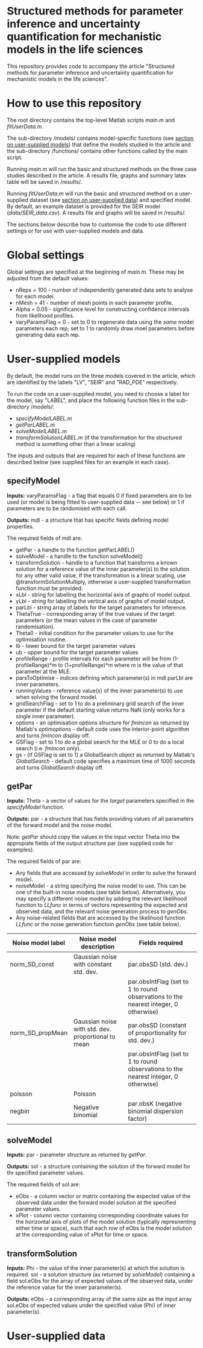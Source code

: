# Structured methods for parameter inference and uncertainty quantification for mechanistic models in the life sciences

This repository provides code to accompany the article "Structured methods for parameter inference and uncertainty quantification for mechanistic models in the life sciences".


 # How to use this repository

The root directory contains the top-level Matlab scripts *main.m* and *fitUserData.m*.

The sub-directory /models/ contains model-specific functions (see [section on user-supplied models](#user-supplied-models)) that define the models studied in the article and the sub-directory /functions/ contains other functions called by the main script. 

Running *main.m* will run the basic and structured methods on the three case studies described in the article. A results file, graphs and summary latex table will be saved in /results/.

Running *fitUserData.m* will run the basic and structured method on a user-supplied dataset (see [section on user-supplied data](#user-supplied-data)) and specified model. By default, an example dataset is provided for the SEIR model (*data/SEIR_data.csv*). A results file and graphs will be saved in /results/.

The sections below describe how to customise the code to use different settings or for use with user-supplied models and data.


# Global settings

Global settings are specified at the beginning of *main.m*. These may be adjusted from the default values:
- nReps = 100 - number of independently generated data sets to analyse for each model.
 - nMesh = 41 - number of mesh points in each parameter profile.
 - Alpha = 0.05 - significance level for constructing confidence intervals from likelihood profiles.
 - varyParamsFlag = 0 - set to 0 to regenerate data using the *same* model parameters each rep; set to 1 to randomly draw moel parameters before generating data each rep.
 
# User-supplied models

By default, the model runs on the three models covered in the article, which are identified by the labels "LV", "SEIR" and "RAD_PDE" respectively.

To run the code on a user-supplied model, you need to choose a label for the model, say "LABEL", and place the following function files in the sub-directory /models/:
- *specifyModelLABEL.m*
- *getParLABEL.m*
- *solveModelLABEL.m*
- *transformSolutionLABEL.m* (if the transformation for the structured method is something other than a linear scaling)

The inputs and outputs that are required for each of these functions are described below (see supplied files for an example in each case).

## specifyModel

**Inputs:** varyParamsFlag - a flag that equals 0 if fixed parameters are to be used (or model is being fitted to user-supplied data -- see below) or 1 if parameters are to be randomised with each call.

**Outputs:** mdl - a structure that has specific fields defining model properties.

The required fields of mdl are:
- getPar - a handle to the function getParLABEL()
- solveModel - a handle to the function solveModel()
- transformSolution - handle to a function that transforms a known solution for a reference value of the inner parameter(s) to the solution for any other valid value. If the transformation is a linear scaling, use @transformSolutionMultiply, otherwise a user-supplied transformation function must be provided.
- xLbl - string for labelling the horizontal axis of graphs of model output.
- yLbl - string for labelling the vertical axis of graphs of model output.
- parLbl - string array of labels for the target parameters for inference.
- ThetaTrue - corresponding array of the true values of the target parameters (or the mean values in the case of parameter randomisation).
- Theta0 - initial condition for the parameter values to use for the optimisation routine.
- lb - lower bound for the target parameter values
- ub - upper bound for the target parameter values
- profileRange - profile intervals for each parameter will be from (1-profileRange)*m to (1+profileRange)*m where m is the value of that parameter at the MLE.
- parsToOptimise - indices defining which parameter(s) in mdl.parLbl are inner parameters.
- runningValues - reference value(s) of the inner parameter(s) to use when solving the forward model.
- gridSearchFlag - set to 1 to do a preliminary grid search of the inner parameter if the default starting value returns NaN (only works for a single inner parameter).
- options - an optimisation options structure for *fmincon* as returned by Matlab's *optimoptions* - default code uses the interior-point algorithm and turns *fmincon* display off.
- GSFlag - set to 1 to do a global search for the MLE or 0 to do a local search (i.e. *fmincon* only).
- gs - (if GSFlag is set to 1) a GlobalSearch object as returned by Matlab's *GlobalSearch* - default code specifies a maximum time of 1000 seconds and turns *GlobalSearch* display off.

## getPar

**Inputs:** Theta - a vector of values for the *target* parameters specified in the *specifyModel* function.

**Outputs:** par - a structure that has fields providing values of all parameters of the forward model and the noise model.

Note: *getPar* should copy the values in the input vector Theta into the appropiate fields of the output structure par (see supplied code for examples).

The required fields of par are:
- Any fields that are accessed by *solveModel* in order to solve the forward model.
- noiseModel - a string specifying the noise model to use. This can be one of the built-in noise models (see table below). Alternatively, you may specify a different noise model by adding the relevant likelihood function to *LLfunc* in terms of vectors representing the expected and observed data, and the relevant noise generation process to *genObs*. 
- Any noise-related fields that are accessed by the likelihood function *LLfunc* or the noise generation functoin *genObs* (see table below).


| Noise model label  | Noise model description | Fields required |
| ------------- | ------------- | ------------- |
| norm_SD_const  | Gaussian noise with constant std. dev. | par.obsSD (std. dev.)  |
|                |                                        | par.obsIntFlag (set to 1 to round observations to the nearest integer, 0 otherwise) |
| norm_SD_propMean  | Gaussian noise with std. dev. proportional to mean | par.obsSD (constant of proportionality for std. dev.)  |
|                |                                        | par.obsIntFlag (set to 1 to round observations to the nearest integer, 0 otherwise) |
| poisson        | Poisson  |  |
| negbin | Negative binomial | par.obsK (negative binomial dispersion factor) |


## solveModel

**Inputs:** par - parameter structure as returned by *getPar*.

**Outputs:** sol - a structure containing the solution of the forward model for thr specified parameter values.

The required fields of sol are:
- eObs - a column vector or matrix containing the expected value of the observed data under the forward model solution at the specified parameter values.
- xPlot - column vector containing corresponding coordinate values for the horizontal axis of plots of the model solution (typically represnenting either time or space), such that each row of eObs is the model solution at the corresponding value of xPlot for time or space. 


## transformSolution

**Inputs:** Phi - the value of the inner parameter(s) at which the solution is required.
            sol - a solution structure  (as returned by *solveModel*) containing a field sol.eObs for the array of expected values of the observed data, under the reference value for the inner parameter(s).

**Outputs:** eObs - a corresponding array of the same size as the input array sol.eObs of expected values under the specified value (Phi) of inner parameter(s).

 
# User-supplied data


